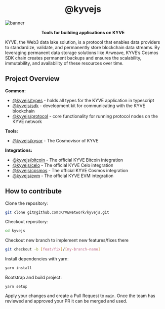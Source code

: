 <div align="center">
  <h1>@kyvejs</h1>
</div>

![banner](https://arweave.net/RkC-azeak1eOQGOLSaPNzHo-ORc-cWgnmdJnSScedFE)

<p align="center">
<strong>Tools for building applications on KYVE</strong>
</p>

KYVE, the Web3 data lake solution, is a protocol that enables data providers to standardize, validate, and permanently store blockchain data streams. By leveraging permanent data storage solutions like Arweave, KYVE’s Cosmos SDK chain creates permanent backups and ensures the scalability, immutability, and availability of these resources over time.

## Project Overview

**Common:**

- [@kyvejs/types](common/types/README.md) - holds all types for the KYVE application in typescript
- [@kyvejs/sdk](common/sdk/README.md) - development kit for communicating with the KYVE blockchain
- [@kyvejs/protocol](common/protocol/README.md) - core functionality for running protocol nodes on the KYVE network

**Tools:**

- [@kyvejs/kysor](tools/kysor/README.md) - The Cosmovisor of KYVE

**Integrations:**

- [@kyvejs/bitcoin](integrations/bitcoin/README.md) - The official KYVE Bitcoin integration
- [@kyvejs/celo](integrations/celo/README.md) - The official KYVE Celo integration
- [@kyvejs/cosmos](integrations/cosmos/README.md) - The official KYVE Cosmos integration
- [@kyvejs/evm](integrations/evm/README.md) - The official KYVE EVM integration

## How to contribute

Clone the repository:

```bash
git clone git@github.com:KYVENetwork/kyvejs.git
```

Checkout repository:

```bash
cd kyvejs
```

Checkout new branch to implement new features/fixes there

```bash
git checkout -b [feat/fix]/[my-branch-name]
```

Install dependencies with yarn:

```bash
yarn install
```

Bootstrap and build project:

```
yarn setup
```

Apply your changes and create a Pull Request to `main`. Once the team has
reviewed and approved your PR it can be merged and used.
